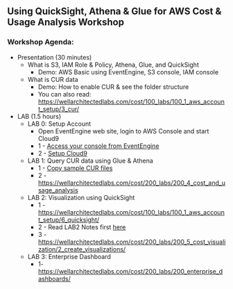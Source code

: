 ## Using QuickSight, Athena & Glue for AWS Cost & Usage Analysis Workshop

### Workshop Agenda:

* Presentation (30 minutes)
    * What is S3, IAM Role & Policy, Athena, Glue, and QuickSight
        * Demo: AWS Basic using EventEngine, S3 console, IAM console
    * What is CUR data
        * Demo: How to enable CUR & see the folder structure
        * You can also read: https://wellarchitectedlabs.com/cost/100_labs/100_1_aws_account_setup/3_cur/
* LAB (1.5 hours)
    * LAB 0: Setup Account
       * Open EventEngine web site, login to AWS Console and start Cloud9
       * 1 - [Access your console from EventEngine](docs/eventengine.md)
       * 2 - [Setup Cloud9](docs/cloud9setup.md)
    * LAB 1: Query CUR data using Glue & Athena 
        * 1 - [Copy sample CUR files](docs/cursample.md)
        * 2 - https://wellarchitectedlabs.com/cost/200_labs/200_4_cost_and_usage_analysis
    * LAB 2: Visualization using QuickSight
        * 1 - https://wellarchitectedlabs.com/cost/100_labs/100_1_aws_account_setup/6_quicksight/
        * 2 - Read LAB2 Notes first [here](docs/lab2notes.md) 
        * 3 - https://wellarchitectedlabs.com/cost/200_labs/200_5_cost_visualization/2_create_visualizations/
    * LAB 3: Enterprise Dashboard
        * 1- https://wellarchitectedlabs.com/cost/200_labs/200_enterprise_dashboards/

